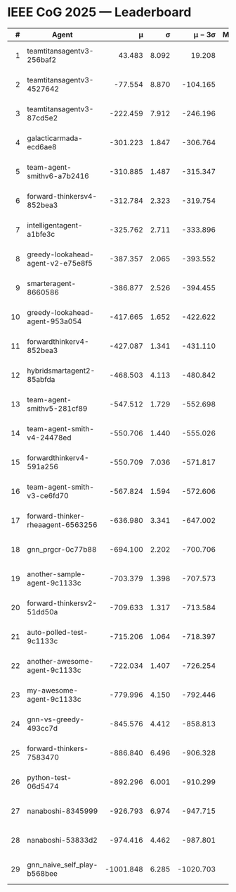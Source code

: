 # IEEE CoG 2025 — Leaderboard

| # | Agent | μ | σ | μ − 3σ | Matches | Updated |
|---:|---|---:|---:|---:|---:|---|
| 1 | teamtitansagentv3-256baf2 | 43.483 | 8.092 | 19.208 | 18696 | 2025-08-24 10:46 |
| 2 | teamtitansagentv3-4527642 | -77.554 | 8.870 | -104.165 | 18470 | 2025-08-24 10:46 |
| 3 | teamtitansagentv3-87cd5e2 | -222.459 | 7.912 | -246.196 | 19786 | 2025-08-24 10:46 |
| 4 | galacticarmada-ecd6ae8 | -301.223 | 1.847 | -306.764 | 17040 | 2025-08-24 10:46 |
| 5 | team-agent-smithv6-a7b2416 | -310.885 | 1.487 | -315.347 | 18580 | 2025-08-24 10:46 |
| 6 | forward-thinkersv4-852bea3 | -312.784 | 2.323 | -319.754 | 15030 | 2025-08-24 10:46 |
| 7 | intelligentagent-a1bfe3c | -325.762 | 2.711 | -333.896 | 15750 | 2025-08-24 10:46 |
| 8 | greedy-lookahead-agent-v2-e75e8f5 | -387.357 | 2.065 | -393.552 | 18930 | 2025-08-24 10:46 |
| 9 | smarteragent-8660586 | -386.877 | 2.526 | -394.455 | 15514 | 2025-08-24 10:46 |
| 10 | greedy-lookahead-agent-953a054 | -417.665 | 1.652 | -422.622 | 17290 | 2025-08-24 10:46 |
| 11 | forwardthinkerv4-852bea3 | -427.087 | 1.341 | -431.110 | 15301 | 2025-08-24 10:46 |
| 12 | hybridsmartagent2-85abfda | -468.503 | 4.113 | -480.842 | 15538 | 2025-08-24 10:46 |
| 13 | team-agent-smithv5-281cf89 | -547.512 | 1.729 | -552.698 | 18140 | 2025-08-24 10:46 |
| 14 | team-agent-smith-v4-24478ed | -550.706 | 1.440 | -555.026 | 18916 | 2025-08-24 10:46 |
| 15 | forwardthinkerv4-591a256 | -550.709 | 7.036 | -571.817 | 15389 | 2025-08-24 10:46 |
| 16 | team-agent-smith-v3-ce6fd70 | -567.824 | 1.594 | -572.606 | 19516 | 2025-08-24 10:46 |
| 17 | forward-thinker-rheaagent-6563256 | -636.980 | 3.341 | -647.002 | 17576 | 2025-08-24 10:46 |
| 18 | gnn_prgcr-0c77b88 | -694.100 | 2.202 | -700.706 | 16500 | 2025-08-24 10:46 |
| 19 | another-sample-agent-9c1133c | -703.379 | 1.398 | -707.573 | 18580 | 2025-08-24 10:46 |
| 20 | forward-thinkersv2-51dd50a | -709.633 | 1.317 | -713.584 | 17776 | 2025-08-24 10:46 |
| 21 | auto-polled-test-9c1133c | -715.206 | 1.064 | -718.397 | 19260 | 2025-08-24 10:46 |
| 22 | another-awesome-agent-9c1133c | -722.034 | 1.407 | -726.254 | 19880 | 2025-08-24 10:46 |
| 23 | my-awesome-agent-9c1133c | -779.996 | 4.150 | -792.446 | 18520 | 2025-08-24 10:46 |
| 24 | gnn-vs-greedy-493cc7d | -845.576 | 4.412 | -858.813 | 14760 | 2025-08-24 10:46 |
| 25 | forward-thinkers-7583470 | -886.840 | 6.496 | -906.328 | 16980 | 2025-08-24 10:46 |
| 26 | python-test-06d5474 | -892.296 | 6.001 | -910.299 | 14750 | 2025-08-24 10:46 |
| 27 | nanaboshi-8345999 | -926.793 | 6.974 | -947.715 | 15210 | 2025-08-24 10:46 |
| 28 | nanaboshi-53833d2 | -974.416 | 4.462 | -987.801 | 14320 | 2025-08-24 10:46 |
| 29 | gnn_naive_self_play-b568bee | -1001.848 | 6.285 | -1020.703 | 14640 | 2025-08-24 10:46 |
